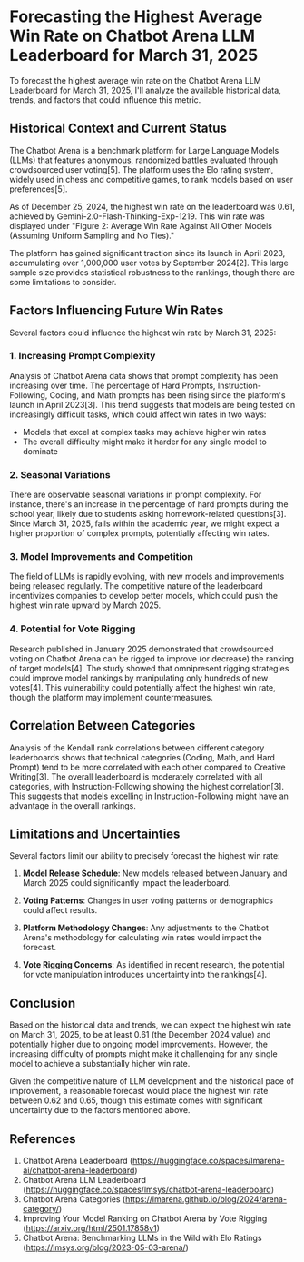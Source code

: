 # Forecasting the Highest Average Win Rate on Chatbot Arena LLM Leaderboard for March 31, 2025

To forecast the highest average win rate on the Chatbot Arena LLM Leaderboard for March 31, 2025, I'll analyze the available historical data, trends, and factors that could influence this metric.

## Historical Context and Current Status

The Chatbot Arena is a benchmark platform for Large Language Models (LLMs) that features anonymous, randomized battles evaluated through crowdsourced user voting[5]. The platform uses the Elo rating system, widely used in chess and competitive games, to rank models based on user preferences[5].

As of December 25, 2024, the highest win rate on the leaderboard was 0.61, achieved by Gemini-2.0-Flash-Thinking-Exp-1219. This win rate was displayed under "Figure 2: Average Win Rate Against All Other Models (Assuming Uniform Sampling and No Ties)."

The platform has gained significant traction since its launch in April 2023, accumulating over 1,000,000 user votes by September 2024[2]. This large sample size provides statistical robustness to the rankings, though there are some limitations to consider.

## Factors Influencing Future Win Rates

Several factors could influence the highest win rate by March 31, 2025:

### 1. Increasing Prompt Complexity

Analysis of Chatbot Arena data shows that prompt complexity has been increasing over time. The percentage of Hard Prompts, Instruction-Following, Coding, and Math prompts has been rising since the platform's launch in April 2023[3]. This trend suggests that models are being tested on increasingly difficult tasks, which could affect win rates in two ways:
- Models that excel at complex tasks may achieve higher win rates
- The overall difficulty might make it harder for any single model to dominate

### 2. Seasonal Variations

There are observable seasonal variations in prompt complexity. For instance, there's an increase in the percentage of hard prompts during the school year, likely due to students asking homework-related questions[3]. Since March 31, 2025, falls within the academic year, we might expect a higher proportion of complex prompts, potentially affecting win rates.

### 3. Model Improvements and Competition

The field of LLMs is rapidly evolving, with new models and improvements being released regularly. The competitive nature of the leaderboard incentivizes companies to develop better models, which could push the highest win rate upward by March 2025.

### 4. Potential for Vote Rigging

Research published in January 2025 demonstrated that crowdsourced voting on Chatbot Arena can be rigged to improve (or decrease) the ranking of target models[4]. The study showed that omnipresent rigging strategies could improve model rankings by manipulating only hundreds of new votes[4]. This vulnerability could potentially affect the highest win rate, though the platform may implement countermeasures.

## Correlation Between Categories

Analysis of the Kendall rank correlations between different category leaderboards shows that technical categories (Coding, Math, and Hard Prompt) tend to be more correlated with each other compared to Creative Writing[3]. The overall leaderboard is moderately correlated with all categories, with Instruction-Following showing the highest correlation[3]. This suggests that models excelling in Instruction-Following might have an advantage in the overall rankings.

## Limitations and Uncertainties

Several factors limit our ability to precisely forecast the highest win rate:

1. **Model Release Schedule**: New models released between January and March 2025 could significantly impact the leaderboard.

2. **Voting Patterns**: Changes in user voting patterns or demographics could affect results.

3. **Platform Methodology Changes**: Any adjustments to the Chatbot Arena's methodology for calculating win rates would impact the forecast.

4. **Vote Rigging Concerns**: As identified in recent research, the potential for vote manipulation introduces uncertainty into the rankings[4].

## Conclusion

Based on the historical data and trends, we can expect the highest win rate on March 31, 2025, to be at least 0.61 (the December 2024 value) and potentially higher due to ongoing model improvements. However, the increasing difficulty of prompts might make it challenging for any single model to achieve a substantially higher win rate.

Given the competitive nature of LLM development and the historical pace of improvement, a reasonable forecast would place the highest win rate between 0.62 and 0.65, though this estimate comes with significant uncertainty due to the factors mentioned above.

## References

1. Chatbot Arena Leaderboard (https://huggingface.co/spaces/lmarena-ai/chatbot-arena-leaderboard)
2. Chatbot Arena LLM Leaderboard (https://huggingface.co/spaces/lmsys/chatbot-arena-leaderboard)
3. Chatbot Arena Categories (https://lmarena.github.io/blog/2024/arena-category/)
4. Improving Your Model Ranking on Chatbot Arena by Vote Rigging (https://arxiv.org/html/2501.17858v1)
5. Chatbot Arena: Benchmarking LLMs in the Wild with Elo Ratings (https://lmsys.org/blog/2023-05-03-arena/)